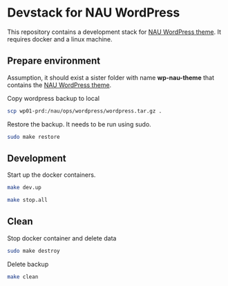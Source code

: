 # Devstack for NAU WordPress
This repository contains a development stack for [NAU WordPress theme](https://gitlab.fccn.pt/nau/wp-nau-theme).
It requires docker and a linux machine.

## Prepare environment

Assumption, it should exist a sister folder with name **wp-nau-theme** that contains the [NAU WordPress theme](https://gitlab.fccn.pt/nau/wp-nau-theme).

Copy wordpress backup to local
```bash
scp wp01-prd:/nau/ops/wordpress/wordpress.tar.gz .
```

Restore the backup. It needs to be run using sudo.
```bash
sudo make restore
```

## Development
Start up the docker containers.
```bash
make dev.up
```

```bash
make stop.all
```

## Clean

Stop docker container and delete data
```bash
sudo make destroy 
```

Delete backup
```bash
make clean
```
